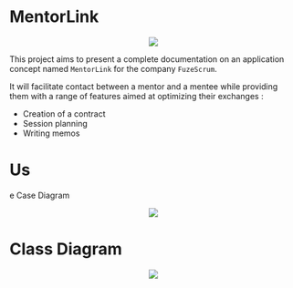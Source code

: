 # MentorLink

<p align="center">
  <img src=https://user-images.githubusercontent.com/95872501/226932135-914ec960-0253-4350-bd5c-d6dc86b471f1.png>
</p>

This project aims to present a complete documentation on an application concept named `MentorLink` for the company `FuzeScrum`.

It will facilitate contact between a mentor and a mentee while providing them with a range of features aimed at optimizing their exchanges :
- Creation of a contract
- Session planning
- Writing memos

# Us
e Case Diagram

<p align="center">
  <img src=https://user-images.githubusercontent.com/95872501/226932135-914ec960-0253-4350-bd5c-d6dc86b471f1.png>
</p>

# Class Diagram

<p align="center">
  <img src=https://user-images.githubusercontent.com/95872501/226932135-914ec960-0253-4350-bd5c-d6dc86b471f1.png>
</p>


